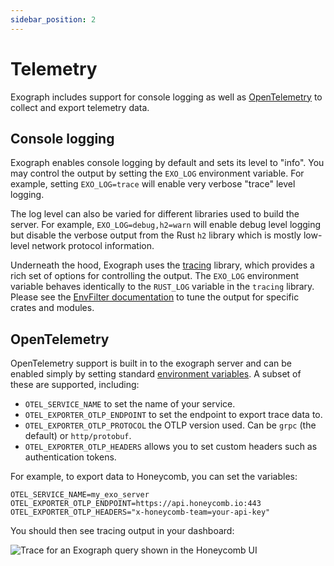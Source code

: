 ```yaml
---
sidebar_position: 2
---
```


# Telemetry

Exograph includes support for console logging as well as [OpenTelemetry](https://opentelemetry.io/) to collect and export telemetry data.

## Console logging

Exograph enables console logging by default and sets its level to "info". You may control the output by setting the `EXO_LOG` environment variable. For example, setting `EXO_LOG=trace` will enable very verbose "trace" level logging.

The log level can also be varied for different libraries used to build the server. For example, `EXO_LOG=debug,h2=warn` will enable debug level logging but disable the verbose output from the Rust `h2` library which is mostly low-level network protocol information.

Underneath the hood, Exograph uses the [tracing](https://docs.rs/tracing/latest/tracing/) library, which provides a rich set of options for controlling the output. The `EXO_LOG` environment variable behaves identically to the `RUST_LOG` variable in the `tracing` library.
Please see the [EnvFilter documentation](https://docs.rs/tracing-subscriber/latest/tracing_subscriber/filter/struct.EnvFilter.html) to tune the output for specific crates and modules.

## OpenTelemetry

OpenTelemetry support is built in to the exograph server and can be enabled simply by setting standard [environment variables](https://opentelemetry.io/docs/concepts/sdk-configuration/otlp-exporter-configuration/). A subset of these are supported, including:

- `OTEL_SERVICE_NAME` to set the name of your service.
- `OTEL_EXPORTER_OTLP_ENDPOINT` to set the endpoint to export trace data to.
- `OTEL_EXPORTER_OTLP_PROTOCOL` the OTLP version used. Can be `grpc` (the default) or `http/protobuf`.
- `OTEL_EXPORTER_OTLP_HEADERS` allows you to set custom headers such as authentication tokens.

For example, to export data to Honeycomb, you can set the variables:

```
OTEL_SERVICE_NAME=my_exo_server
OTEL_EXPORTER_OTLP_ENDPOINT=https://api.honeycomb.io:443
OTEL_EXPORTER_OTLP_HEADERS="x-honeycomb-team=your-api-key"
```

You should then see tracing output in your dashboard:

![Trace for an Exograph query shown in the Honeycomb UI](/honeycomb-trace.webp)
